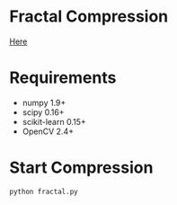 Fractal Compression
========

[Here](https://en.wikipedia.org/wiki/Fractal_compression)

# Requirements

- numpy 1.9+
- scipy 0.16+
- scikit-learn 0.15+
- OpenCV 2.4+

# Start Compression

```
python fractal.py
```
